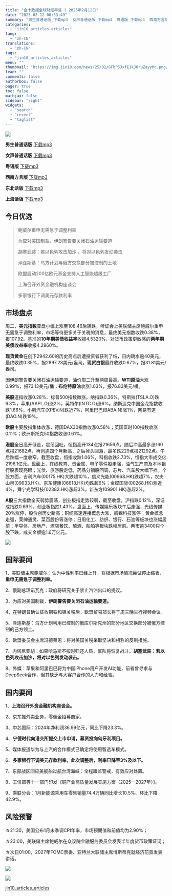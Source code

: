 ```yaml
---
title: "金十数据全球财经早餐 | 2025年2月12日"
date: "2025-02-12 06:53:49"
summary: "男生普通话版 下载mp3  女声普通话版 下载mp3  粤语版 下载mp3  西南方言版 下载..."
categories:
  - "jin10_articles_articles"
lang:
  - "zh-CN"
translations:
  - "zh-CN"
tags:
  - "jin10_articles_articles"
menu: ""
thumbnail: "https://img.jin10.com/news/25/02/GFbP53xfE1kJOruZayyMc.png/lite"
lead: ""
comments: false
authorbox: false
pager: true
toc: false
mathjax: false
sidebar: "right"
widgets:
  - "search"
  - "recent"
  - "taglist"
---
```


![](https://img.jin10.com/news/25/02/b-OgLhjNdtpHjFuCPFtrT.jpg)




**男生普通话版** [下载mp3](https://media.jin10.com/audio/25/02/5cPzezS2XJ6yWBjWWCNUMY.mp3) 

**女声普通话版** [下载mp3](https://media.jin10.com/audio/25/02/4HFKfp5yv39gcDYigQxRgu.mp3) 

**粤语版** [下载mp3](https://media.jin10.com/audio/25/02/5qZc5NX3ckdnmadQ6YrKko.mp3) 

**西南方言版** [下载mp3](https://media.jin10.com/audio/25/02/v2YTcZoYXk5DvJWgU9YKfz.mp3) 

**东北话版** [下载mp3](https://media.jin10.com/audio/25/02/rXbQgaZK9h8TKBuTdceqRd.mp3) 

**上海话版** [下载mp3](https://media.jin10.com/audio/25/02/emYj6737oqJyGeDxD1oi1V.mp3) 

今日优选
----

> 鲍威尔重申无需急于调整利率
> 
> 为应对美国制裁，伊朗警告要关闭石油运输要道
> 
> 胡塞武装：若以色列攻击加沙 ，将对以色列发动袭击
> 
> 泽连斯基：乌方计划与俄方交换部分被控制的土地
> 
> 欧盟启动200亿欧元基金支持人工智能超级工厂
> 
> 上海召开外资金融机构座谈会
> 
> 多家银行下调美元存款利率

市场盘点
----

周二，**美元指数**亚盘小幅上涨至108.46后转跌，听证会上美联储主席鲍威尔重申无需急于调整利率，市场等待更多关于关税的消息，最终美元指数收跌0.38%，报107.92。基准的**10年期美债收益率**收报4.5320%，对货币政策更敏感的**两年期美债收益率**收报4.2960%。

**现货黄金**在创下2942.60的历史高点后遭投资者获利了结，日内跳水逾40美元，最终收跌0.35%，报2897.23美元/盎司。**现货白银**最终收跌0.67%，报31.81美元/盎司。

因伊朗警告要关闭石油运输要道，油价周二升至两周最高。**WTI原油**大涨0.99%，报73.13美元/桶；**布伦特原油**收涨1.03%，报76.83美元/桶。

**美股**道指收涨0.28%、标普500指数微涨，纳指跌0.36%。特斯拉(TSLA.O)跌6.3%，苹果(AAPL.O)涨2%，英特尔(INTC.O)涨6%。纳斯达克中国金龙指数收跌1.66%，小鹏汽车(XPEV.N)跌近7%，阿里巴巴(BABA.N)涨1%，网易有道(DAO.N)跌19%。

**欧股**主要股指集体收涨，德国DAX30指数收涨0.58%；英国富时100指数收涨0.11%；欧洲斯托克50指数收涨0.61%。

**港股**全日高开低走，震荡回吐。恒指高开134点报21656点，随后冲高最多涨160点报21682点，再创逾四个月新高，之后掉头回落，最多跌229点报21292点。午后跌幅一度收窄。截至收盘，恒指收跌1.06%，科指收跌2.73%，恒指大市成交亿2196.1亿元。盘面上，在线教育、贵金属、电子零件股走强，油气生产商及本地银行股表现亮眼；光伏、旅游股走低，药品分销股回调，芯片、汽车股大幅下挫。个股方面，吉利汽车(00175.HK)大跌超10%，信义光能(00968.HK)跌超7%，农夫山泉(09633.HK)、京东健康(06618.HK)均跌超6%；金蝶国际(00268.HK)涨近4%，舜宇光学科技(02382.HK)涨超3%，新东方(09901.HK)涨超2%。

**A股**三大指数全天弱势震荡，创业板指走势较弱，截至收盘，沪指跌0.12%，深证成指跌0.69%，创业板指跌1.43%。盘面上，传媒娱乐板块午后走强，光线传媒20%涨停，股价创历史新高；铜缆高速连接概念大涨，航锦科技涨停；黄金概念走强，莱绅通灵、菜百股份等涨停；日用化工、纺织、银行、石油等板块也涨幅居前；半导体、房地产、酒店餐饮、酿酒、船舶等板块跌幅居前。两市逾3400只个股下跌，成交金额逾1.6万亿元。

![](https://img.jin10.com/news/25/02/jg5a_72ch3jUjArXDMLbw.jpg)





国际要闻
----

1、美联储主席鲍威尔：认为中性利率已经上升，将根据市场情况尝试停止缩表，**重申无需急于调整利率。**

2、俄副总理诺瓦克：政府将研究关于禁止汽油出口的提议。

3、为应对美国制裁，**伊朗警告要关闭石油运输要道。** 

4、在特朗普确认征收钢铁和铝关税后，欧盟贸易部长将于周三晚举行视频会议。

5、泽连斯基：乌方计划利用已控制的俄库尔斯克州的部分地区交换部分被俄方控制的己方领土。

6、欧盟委员会主席冯德莱恩：将对美国关税采取坚决和相称的反制措施。

7、内塔尼亚胡：如果哈马斯不按时归还人质，军队将恢复战斗。**胡塞武装：若以色列攻击加沙，将对以色列发动袭击。**

8、外媒：苹果和阿里巴巴将为中国iPhone用户开发AI功能，前者曾寻求与DeepSeek合作，但其缺乏与大客户合作的人力和经验。

国内要闻
----

1、**上海召开外资金融机构座谈会。**

2、京东推外卖业务，零佣金招募商家。

3、中芯国际：2024年净利润36.99亿元，同比下降23.3%。

4、**宁德时代向港交所提交上市申请，募资投向匈牙利项目。**

5、媒体报道华为与上汽的合作模式已确定将使用智选车模式。

6、**多家银行下调美元存款利率，此次调整后，利率已降至3%及以下。**

7、东部战区回应美舰船过航台湾海峡：全程跟监警戒，有效应对处置。

8、工信部等十一部门印发《铜产业高质量发展实施方案（2025—2027年）》。

9、乘联分会：1月新能源乘用车零售销量74.4万辆同比增长10.5%、环比下降42.9%。

风险预警
----

☆21:30，美国公布1月未季调CPI年率，市场预期值和前值均为2.90%；

☆23:00，美联储主席鲍威尔在众议院金融服务委员会发表半年度货币政策证词；

☆次日01:00，2027年FOMC票委、亚特兰大联储主席博斯蒂克就经济前景发表讲话。

![](https://img.jin10.com/news/25/02/KNuhveBos8LrIaWgbx2LI.jpg)





![](https://img.jin10.com/news/24/09/cAOnpJnK2uIKTNE1KRbXf.jpg)

[jin10_articles_articles](https://xnews.jin10.com/details/162710)
